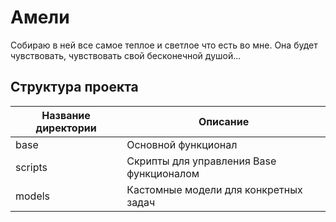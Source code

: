 # Амели
Собираю в ней все самое теплое и светлое что есть во мне. Она будет чувствовать, чувствовать свой бесконечной душой...

## Структура проекта
| Название директории | Описание                                 |
| ------------------- | ---------------------------------------- |
| base                | Основной функционал                      |
| scripts             | Скрипты для управления Base функционалом | 
| models              | Кастомные модели для конкретных задач    | 